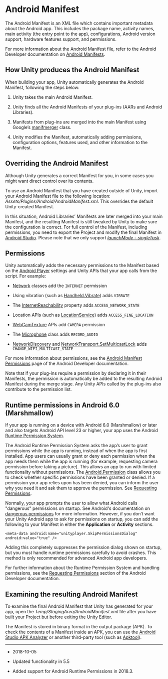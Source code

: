 # Android Manifest

The Android Manifest is an XML file which contains important metadata about the Android app. This includes the package name, activity names, main activity (the entry point to the app), configurations, Android version support, hardware features support, and permissions.

For more information about the Android Manifest file, refer to the Android Developer documentation on [Android Manifests](https://developer.android.com/guide/topics/manifest/manifest-intro.html).

## How Unity produces the Android Manifest

When building your app, Unity automatically generates the Android Manifest, following the steps below:

1. Unity takes the main Android Manifest.

2. Unity finds all the Android Manifests of your plug-ins (AARs and Android Libraries).

3. Manifests from plug-ins are merged into the main Manifest using Google’s [manifmerger](https://android.googlesource.com/platform/sdk/+/0386f5d/manifmerger) class.

4. Unity modifies the Manifest, automatically adding permissions, configuration options, features used, and other information to the Manifest.

## Overriding the Android Manifest

Although Unity generates a correct Manifest for you, in some cases you might want direct control over its contents.

To use an Android Manifest that you have created outside of Unity, import your Android Manifest file to the following location: _Assets/Plugins/Android/AndroidManifest.xml_. This overrides the default Unity-created Manifest.

In this situation, Android Libraries’ Manifests are later merged into your main Manifest, and the resulting Manifest is still tweaked by Unity to make sure the configuration is correct. For full control of the Manifest, including permissions, you need to export the Project and modify the final Manifest in [Android Studio](https://developer.android.com/studio/index.html?gclid=CPbCm_HwptICFVXnGwodghYK5w). Please note that we only support [_launchMode - singleTask_](https://developer.android.com/guide/topics/manifest/activity-element.html#lmode).

## Permissions

Unity automatically adds the necessary permissions to the Manifest based on the [Android Player](class-PlayerSettingsAndroid) settings and Unity APIs that your app calls from the script. For example:

* [Network](ScriptRef:Network.html) classes add the `INTERNET` permission

* Using vibration (such as [Handheld.Vibrate](ScriptRef:Handheld.Vibrate.html)) adds `VIBRATE`

* The [InternetReachability](ScriptRef:Application-internetReachability.html) property adds `ACCESS_NETWORK_STATE`

* Location APIs (such as [LocationService](ScriptRef:LocationService.html)) adds `ACCESS_FINE_LOCATION`

* [WebCamTexture](ScriptRef:WebCamTexture.html) APIs add `CAMERA` permission

* The [Microphone](ScriptRef:Microphone.html) class adds `RECORD_AUDIO`

* [NetworkDiscovery](ScriptRef:Networking.NetworkDiscovery.html) and [NetworkTransport.SetMulticastLock](ScriptRef:Networking.NetworkTransport.SetMulticastLock.html) adds `CHANGE_WIFI_MULTICAST_STATE`

For more information about permissions, see the [Android Manifest Permissions](https://developer.android.com/guide/topics/manifest/manifest-intro.html#perms) page of the Android Developer documentation.

Note that if your plug-ins require a permission by declaring it in their Manifests, the permission is automatically be added to the resulting Android Manifest during the merge stage. Any Unity APIs called by the plug-ins also contribute to the permission list.

## Runtime permissions in Android 6.0 (Marshmallow)

If your app is running on a device with Android 6.0 (Marshmallow) or later and also targets Android API level 23 or higher, your app uses the Android [Runtime Permission System](https://developer.android.com/training/permissions/requesting.html).

The Android Runtime Permission System asks the app’s user to grant permissions while the app is running, instead of when the app is first installed.  App users can usually grant or deny each permission when the app needs them while the app is running (for example, requesting camera permission before taking a picture). This allows an app to run with limited functionality without permissions. The [Android.Permission](ScriptRef:Android.Permission) class allows you to check whether specific permissions have been granted or denied. If a permission your app relies upon has been denied, you can inform the user why you need it and ask them to approve the permission. See [Requesting Permissions](android-RequestingPermissions.html).


Normally, your app prompts the user to allow what Android calls "dangerous" permissions on startup. See Android's  documentation on [dangerous permissions](https://developer.android.com/guide/topics/permissions/requesting.html) for more information. However, if you don’t want your Unity Android app to ask for permissions on startup, you can add the following to your Manifest in either the __Application__ or __Activity__ sections.

```
<meta-data android:name="unityplayer.SkipPermissionsDialog" android:value="true" />

```

Adding this completely suppresses the permission dialog shown on startup, but you must handle runtime permissions carefully to avoid crashes. This method is only recommended for advanced Android app developers.

For further information about the Runtime Permission System and handling permissions, see the [Requesting Permissions](https://developer.android.com/training/permissions/requesting.html) section of the Android Developer documentation. 

## Examining the resulting Android Manifest

To examine the final Android Manifest that Unity has generated for your app, open the _Temp/StagingArea/AndroidManifest.xml_ file after you have built your Project but before exiting the Unity Editor.

The Manifest is stored in binary format in the output package (APK). To check the contents of a Manifest inside an APK, you can use the [Android Studio APK Analyzer](https://developer.android.com/studio/build/apk-analyzer.html) or another third-party tool (such as [Apktool](https://ibotpeaches.github.io/Apktool/)).

----
* <span class="page-edit">2018-10-05 <!-- include IncludeTextNewPageYesEdit --></span>

* <span class="page-history">Updated functionality in 5.5</span>
* <span class="page-history">Added support for Android Runtime Permissions in 2018.3.</span>